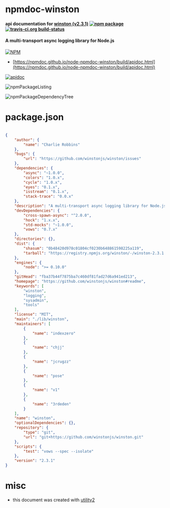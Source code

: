 # npmdoc-winston

#### api documentation for  [winston (v2.3.1)](https://github.com/winstonjs/winston#readme)  [![npm package](https://img.shields.io/npm/v/npmdoc-winston.svg?style=flat-square)](https://www.npmjs.org/package/npmdoc-winston) [![travis-ci.org build-status](https://api.travis-ci.org/npmdoc/node-npmdoc-winston.svg)](https://travis-ci.org/npmdoc/node-npmdoc-winston)

#### A multi-transport async logging library for Node.js

[![NPM](https://nodei.co/npm/winston.png?downloads=true&downloadRank=true&stars=true)](https://www.npmjs.com/package/winston)

- [https://npmdoc.github.io/node-npmdoc-winston/build/apidoc.html](https://npmdoc.github.io/node-npmdoc-winston/build/apidoc.html)

[![apidoc](https://npmdoc.github.io/node-npmdoc-winston/build/screenCapture.buildCi.browser.%252Ftmp%252Fbuild%252Fapidoc.html.png)](https://npmdoc.github.io/node-npmdoc-winston/build/apidoc.html)

![npmPackageListing](https://npmdoc.github.io/node-npmdoc-winston/build/screenCapture.npmPackageListing.svg)

![npmPackageDependencyTree](https://npmdoc.github.io/node-npmdoc-winston/build/screenCapture.npmPackageDependencyTree.svg)



# package.json

```json

{
    "author": {
        "name": "Charlie Robbins"
    },
    "bugs": {
        "url": "https://github.com/winstonjs/winston/issues"
    },
    "dependencies": {
        "async": "~1.0.0",
        "colors": "1.0.x",
        "cycle": "1.0.x",
        "eyes": "0.1.x",
        "isstream": "0.1.x",
        "stack-trace": "0.0.x"
    },
    "description": "A multi-transport async logging library for Node.js",
    "devDependencies": {
        "cross-spawn-async": "^2.0.0",
        "hock": "1.x.x",
        "std-mocks": "~1.0.0",
        "vows": "0.7.x"
    },
    "directories": {},
    "dist": {
        "shasum": "0b48420d978c01804cf0230b648861598225a119",
        "tarball": "https://registry.npmjs.org/winston/-/winston-2.3.1.tgz"
    },
    "engines": {
        "node": ">= 0.10.0"
    },
    "gitHead": "fba37b44f7875ba7c460df81fad27d6a941ed213",
    "homepage": "https://github.com/winstonjs/winston#readme",
    "keywords": [
        "winston",
        "logging",
        "sysadmin",
        "tools"
    ],
    "license": "MIT",
    "main": "./lib/winston",
    "maintainers": [
        {
            "name": "indexzero"
        },
        {
            "name": "chjj"
        },
        {
            "name": "jcrugzz"
        },
        {
            "name": "pose"
        },
        {
            "name": "v1"
        },
        {
            "name": "3rdeden"
        }
    ],
    "name": "winston",
    "optionalDependencies": {},
    "repository": {
        "type": "git",
        "url": "git+https://github.com/winstonjs/winston.git"
    },
    "scripts": {
        "test": "vows --spec --isolate"
    },
    "version": "2.3.1"
}
```



# misc
- this document was created with [utility2](https://github.com/kaizhu256/node-utility2)
